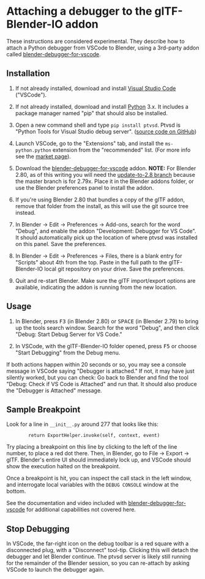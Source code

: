 # Attaching a debugger to the glTF-Blender-IO addon

These instructions are considered experimental.  They describe how to attach a Python debugger from VSCode to Blender, using a 3rd-party addon called [blender-debugger-for-vscode](https://github.com/AlansCodeLog/blender-debugger-for-vscode).

## Installation

1. If not already installed, download and install [Visual Studio Code](https://code.visualstudio.com/) ("VSCode").

2. If not already installed, download and install [Python](https://www.python.org/downloads/) 3.x.  It includes a package manager named "pip" that should also be installed.

3. Open a new command shell and type `pip install ptvsd`.  Ptvsd is "Python Tools for Visual Studio debug server".  ([source code on GitHub](https://github.com/Microsoft/ptvsd))

4. Launch VSCode, go to the "Extensions" tab, and install the `ms-python.python` extension from the "recommended" list.  (For more info see the [market page](https://marketplace.visualstudio.com/items?itemName=ms-python.python)).

5. Download the [blender-debugger-for-vscode](https://github.com/AlansCodeLog/blender-debugger-for-vscode) addon.  **NOTE:** For Blender 2.80, as of this writing you will need the [update-to-2.8 branch](https://github.com/AlansCodeLog/blender-debugger-for-vscode/tree/update-to-2.8) because the master branch is for 2.79x.  Place it in the Blender addons folder, or use the Blender preferences panel to install the addon.

6. If you're using Blender 2.80 that bundles a copy of the glTF addon, remove that folder from the install, as this will use the git source tree instead.

7. In Blender -> Edit -> Preferences -> Add-ons, search for the word "Debug", and enable the addon "Development: Debugger for VS Code".  It should automatically pick up the location of where ptvsd was installed on this panel.  Save the preferences.

8. In Blender -> Edit -> Preferences -> Files, there is a blank entry for "Scripts" about 4th from the top.  Paste in the full path to the glTF-Blender-IO local git repository on your drive.  Save the preferences.

9. Quit and re-start Blender.  Make sure the glTF import/export options are available, indicating the addon is running from the new location.

## Usage

1. In Blender, press <kbd>F3</kbd> (in Blender 2.80) or <kbd>SPACE</kbd> (in Blender 2.79) to bring up the tools search window.  Search for the word "Debug", and then click "Debug: Start Debug Server for VS Code."

2. In VSCode, with the glTF-Blender-IO folder opened, press <kbd>F5</kbd> or choose "Start Debugging" from the Debug menu.

If both actions happen within 20 seconds or so, you may see a console message in VSCode saying "Debugger is attached."  If not, it may have just silently worked, but you can check: Go back to Blender and find the tool "Debug: Check if VS Code is Attached" and run that.  It should also produce the "Debugger is Attached" message.

## Sample Breakpoint

Look for a line in `__init__.py` around 277 that looks like this:

```
        return ExportHelper.invoke(self, context, event)
```

Try placing a breakpoint on this line by clicking to the left of the line number, to place a red dot there.  Then, in Blender, go to File -> Export -> glTF.  Blender's entire UI should immediately lock up, and VSCode should show the execution halted on the breakpoint.

Once a breakpoint is hit, you can inspect the call stack in the left window, and interrogate local variables with the `DEBUG CONSOLE` window at the bottom.

See the documentation and video included with [blender-debugger-for-vscode](https://github.com/AlansCodeLog/blender-debugger-for-vscode) for additional capabilities not covered here.

## Stop Debugging

In VSCode, the far-right icon on the debug toolbar is a red square with a disconnected plug, with a "Disconnect" tool-tip.  Clicking this will detach the debugger and let Blender continue.  The ptvsd server is likely still running for the remainder of the Blender session, so you can re-attach by asking VSCode to launch the debugger again.

